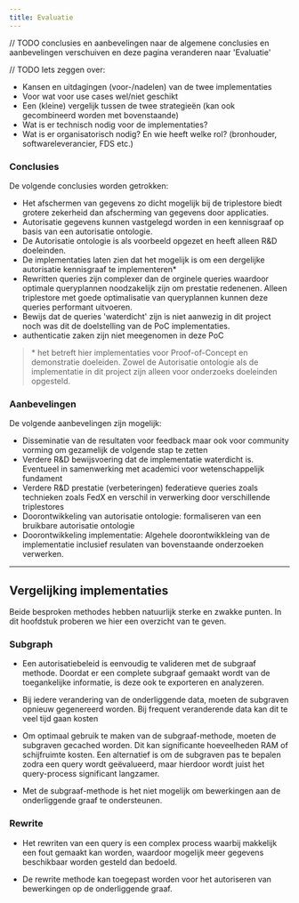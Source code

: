 ```yaml
---
title: Evaluatie
---
```


// TODO conclusies en aanbevelingen naar de algemene conclusies en aanbevelingen verschuiven en deze pagina veranderen naar 'Evaluatie'

// TODO Iets zeggen over:

  - Kansen en uitdagingen (voor-/nadelen) van de twee implementaties
  - Voor wat voor use cases wel/niet geschikt
  - Een (kleine) vergelijk tussen de twee strategieën (kan ook gecombineerd worden met bovenstaande)
  - Wat is er technisch nodig voor de implementaties?
  - Wat is er organisatorisch nodig? En wie heeft welke rol? (bronhouder, softwareleverancier, FDS etc.)

### Conclusies

De volgende conclusies worden getrokken:

- Het afschermen van gegevens zo dicht mogelijk bij de triplestore biedt grotere zekerheid dan
  afscherming van gegevens door applicaties. 
- Autorisatie gegevens kunnen vastgelegd worden in een kennisgraaf op basis van een autorisatie
  ontologie.
- De Autorisatie ontologie is als voorbeeld opgezet en heeft alleen R&D  doeleinden.
- De implementaties laten zien dat het mogelijk is om een dergelijke autorisatie kennisgraaf te
  implementeren*
- Rewritten queries zijn complexer dan de orginele queries waardoor optimale queryplannen
  noodzakelijk zijn om prestatie redenenen. Alleen triplestore met goede optimalisatie van
  queryplannen kunnen deze queries performant uitvoeren.
- Bewijs dat de queries 'waterdicht' zijn is niet aanwezig in dit project noch was dit de
  doelstelling van de PoC implementaties.
- authenticatie zaken zijn niet meegenomen in deze PoC


> \* het betreft hier implementaties voor Proof-of-Concept en demonstratie doeleiden. Zowel de
  Autorisatie ontologie als de implementatie in dit project zijn alleen voor onderzoeks doeleinden
  opgesteld.


### Aanbevelingen

De volgende aanbevelingen zijn mogelijk: 

- Disseminatie van de resultaten voor feedback maar ook voor community vorming om gezamelijk de
  volgende stap te zetten
- Verdere R&D bewijsvoering dat de implementatie waterdicht is. Eventueel in samenwerking met
  academici voor wetenschappelijk fundament
- Verdere R&D prestatie (verbeteringen) federatieve queries zoals technieken zoals FedX en verschil
  in verwerking door verschillende triplestores
- Doorontwikkeling van autorisatie ontologie:  formaliseren van een bruikbare autorisatie ontologie
- Doorontwikkeling implementatie:  Algehele doorontwikkleing van de implementatie inclusief
  resulaten van bovenstaande onderzoeken verwerken. 

----

## Vergelijking implementaties

Beide besproken methodes hebben natuurlijk sterke en zwakke punten. In dit hoofdstuk proberen we
hier een overzicht van te geven.

### Subgraph

- Een autorisatiebeleid is eenvoudig te valideren met de subgraaf methode. Doordat er een complete
  subgraaf gemaakt wordt van de toegankelijke informatie, is deze ook te exporteren en analyzeren.

- Bij iedere verandering van de onderliggende data, moeten de subgraven opnieuw gegenereerd worden.
  Bij frequent veranderende data kan dit te veel tijd gaan kosten

- Om optimaal gebruik te maken van de subgraaf-methode, moeten de subgraven gecached worden. Dit kan
  significante hoeveelheden RAM of schijfruimte kosten. Een alternatief is om de subgraven pas te
  bepalen zodra een query wordt geëvalueerd, maar hierdoor wordt juist het query-process significant
  langzamer.

- Met de subgraaf-methode is het niet mogelijk om bewerkingen aan de onderliggende graaf te
  ondersteunen.

### Rewrite

- Het rewriten van een query is een complex process waarbij makkelijk een fout gemaakt kan worden,
  waardoor mogelijk meer gegevens beschikbaar worden gesteld dan bedoeld.

- De rewrite methode kan toegepast worden voor het autoriseren van bewerkingen op de onderliggende
  graaf.

